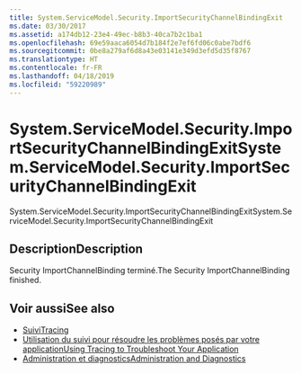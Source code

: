 ```yaml
---
title: System.ServiceModel.Security.ImportSecurityChannelBindingExit
ms.date: 03/30/2017
ms.assetid: a174db12-23e4-49ec-b8b3-40ca7b2c1ba1
ms.openlocfilehash: 69e59aaca6054d7b184f2e7ef6fd06c0abe7bdf6
ms.sourcegitcommit: 0be8a279af6d8a43e03141e349d3efd5d35f8767
ms.translationtype: HT
ms.contentlocale: fr-FR
ms.lasthandoff: 04/18/2019
ms.locfileid: "59220989"
---
```

# <a name="systemservicemodelsecurityimportsecuritychannelbindingexit"></a><span data-ttu-id="b15a8-102">System.ServiceModel.Security.ImportSecurityChannelBindingExit</span><span class="sxs-lookup"><span data-stu-id="b15a8-102">System.ServiceModel.Security.ImportSecurityChannelBindingExit</span></span>
<span data-ttu-id="b15a8-103">System.ServiceModel.Security.ImportSecurityChannelBindingExit</span><span class="sxs-lookup"><span data-stu-id="b15a8-103">System.ServiceModel.Security.ImportSecurityChannelBindingExit</span></span>  
  
## <a name="description"></a><span data-ttu-id="b15a8-104">Description</span><span class="sxs-lookup"><span data-stu-id="b15a8-104">Description</span></span>  
 <span data-ttu-id="b15a8-105">Security ImportChannelBinding terminé.</span><span class="sxs-lookup"><span data-stu-id="b15a8-105">The Security ImportChannelBinding finished.</span></span>  
  
## <a name="see-also"></a><span data-ttu-id="b15a8-106">Voir aussi</span><span class="sxs-lookup"><span data-stu-id="b15a8-106">See also</span></span>

- [<span data-ttu-id="b15a8-107">Suivi</span><span class="sxs-lookup"><span data-stu-id="b15a8-107">Tracing</span></span>](../../../../../docs/framework/wcf/diagnostics/tracing/index.md)
- [<span data-ttu-id="b15a8-108">Utilisation du suivi pour résoudre les problèmes posés par votre application</span><span class="sxs-lookup"><span data-stu-id="b15a8-108">Using Tracing to Troubleshoot Your Application</span></span>](../../../../../docs/framework/wcf/diagnostics/tracing/using-tracing-to-troubleshoot-your-application.md)
- [<span data-ttu-id="b15a8-109">Administration et diagnostics</span><span class="sxs-lookup"><span data-stu-id="b15a8-109">Administration and Diagnostics</span></span>](../../../../../docs/framework/wcf/diagnostics/index.md)
